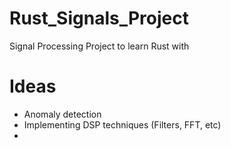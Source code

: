 # Rust_Signals_Project
Signal Processing Project to learn Rust with

# Ideas
- Anomaly detection
- Implementing DSP techniques (Filters, FFT, etc)
- 
